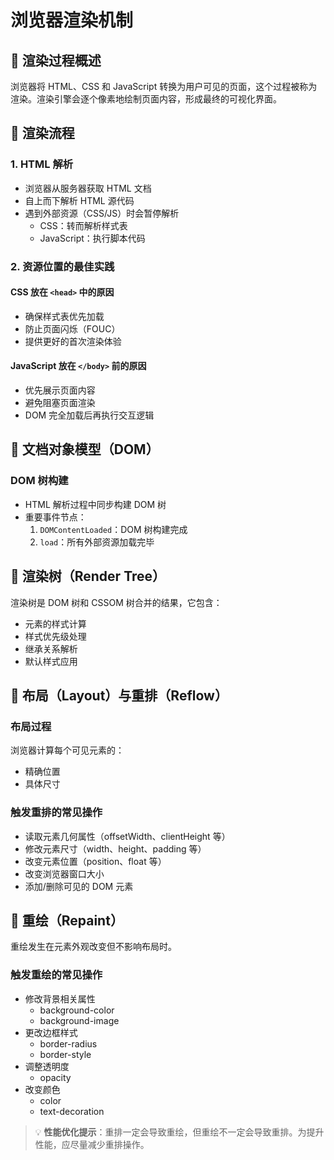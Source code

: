 # 浏览器渲染机制

## 🎨 渲染过程概述

浏览器将 HTML、CSS 和 JavaScript 转换为用户可见的页面，这个过程被称为渲染。渲染引擎会逐个像素地绘制页面内容，形成最终的可视化界面。

## 🔄 渲染流程

### 1. HTML 解析

- 浏览器从服务器获取 HTML 文档
- 自上而下解析 HTML 源代码
- 遇到外部资源（CSS/JS）时会暂停解析
  - CSS：转而解析样式表
  - JavaScript：执行脚本代码

### 2. 资源位置的最佳实践

#### CSS 放在 `<head>` 中的原因

- 确保样式表优先加载
- 防止页面闪烁（FOUC）
- 提供更好的首次渲染体验

#### JavaScript 放在 `</body>` 前的原因

- 优先展示页面内容
- 避免阻塞页面渲染
- DOM 完全加载后再执行交互逻辑

## 🌳 文档对象模型（DOM）

### DOM 树构建

- HTML 解析过程中同步构建 DOM 树
- 重要事件节点：
  1. `DOMContentLoaded`：DOM 树构建完成
  2. `load`：所有外部资源加载完毕

## 🎯 渲染树（Render Tree）

渲染树是 DOM 树和 CSSOM 树合并的结果，它包含：

- 元素的样式计算
- 样式优先级处理
- 继承关系解析
- 默认样式应用

## 📐 布局（Layout）与重排（Reflow）

### 布局过程

浏览器计算每个可见元素的：

- 精确位置
- 具体尺寸

### 触发重排的常见操作

- 读取元素几何属性（offsetWidth、clientHeight 等）
- 修改元素尺寸（width、height、padding 等）
- 改变元素位置（position、float 等）
- 改变浏览器窗口大小
- 添加/删除可见的 DOM 元素

## 🎨 重绘（Repaint）

重绘发生在元素外观改变但不影响布局时。

### 触发重绘的常见操作

- 修改背景相关属性
  - background-color
  - background-image
- 更改边框样式
  - border-radius
  - border-style
- 调整透明度
  - opacity
- 改变颜色
  - color
  - text-decoration

> 💡 **性能优化提示**：重排一定会导致重绘，但重绘不一定会导致重排。为提升性能，应尽量减少重排操作。
